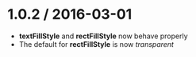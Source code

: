 1.0.2 / 2016-03-01
==================

* **textFillStyle** and **rectFillStyle** now behave properly
* The default for **rectFillStyle** is now *transparent*